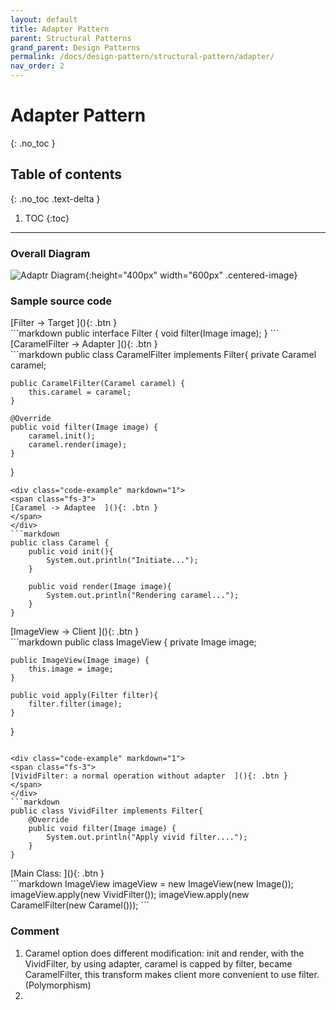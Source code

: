 ```yaml
---
layout: default
title: Adapter Pattern
parent: Structural Patterns
grand_parent: Design Patterns
permalink: /docs/design-pattern/structural-pattern/adapter/
nav_order: 2
---
```


# Adapter Pattern
{: .no_toc }

## Table of contents
{: .no_toc .text-delta }

1. TOC
{:toc}

---

### Overall Diagram

![Adaptr Diagram](../../resource/adapter_diagram.png){:height="400px" width="600px" .centered-image}

### Sample source code

<div class="code-example" markdown="1">
<span class="fs-3">
[Filter -> Target  ](){: .btn }
</span>
</div>
```markdown
public interface Filter {
    void filter(Image image);
}
```
<div class="code-example" markdown="1">
<span class="fs-3">
[CaramelFilter -> Adapter  ](){: .btn }
</span>
</div>
```markdown
public class CaramelFilter implements Filter{
    private Caramel caramel;

    public CaramelFilter(Caramel caramel) {
        this.caramel = caramel;
    }

    @Override
    public void filter(Image image) {
        caramel.init();
        caramel.render(image);
    }
}
```
<div class="code-example" markdown="1">
<span class="fs-3">
[Caramel -> Adaptee  ](){: .btn }
</span>
</div>
```markdown
public class Caramel {
    public void init(){
        System.out.println("Initiate...");
    }

    public void render(Image image){
        System.out.println("Rendering caramel...");
    }
}
```
<div class="code-example" markdown="1">
<span class="fs-3">
[ImageView -> Client  ](){: .btn }
</span>
</div>
```markdown
public class ImageView {
    private Image image;

    public ImageView(Image image) {
        this.image = image;
    }

    public void apply(Filter filter){
        filter.filter(image);
    }
}
```

<div class="code-example" markdown="1">
<span class="fs-3">
[VividFilter: a normal operation without adapter  ](){: .btn }
</span>
</div>
```markdown
public class VividFilter implements Filter{
    @Override
    public void filter(Image image) {
        System.out.println("Apply vivid filter....");
    }
}
```

<div class="code-example" markdown="1">
<span class="fs-3">
[Main Class:   ](){: .btn }
</span>
</div>
```markdown
    ImageView imageView = new ImageView(new Image());
    imageView.apply(new VividFilter());
    imageView.apply(new CaramelFilter(new Caramel()));
```

### Comment
1. Caramel option does different modification: init and render, with the VividFilter, by using adapter, caramel is capped by filter, became CaramelFilter, this transform makes client more convenient to use filter. (Polymorphism)
2. 


